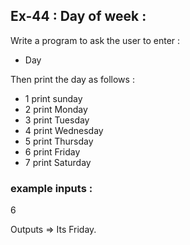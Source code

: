 ## Ex-44 : Day of week :   
 Write a program to ask the user to enter : 

 - Day  


 Then print the day as follows  : 
 - 1 print sunday
 - 2 print Monday 
 - 3 print Tuesday 
 - 4 print Wednesday 
 - 5 print Thursday 
 - 6 print Friday
 - 7 print Saturday  

 ### example inputs : 
 6  

 Outputs => 
 Its Friday.